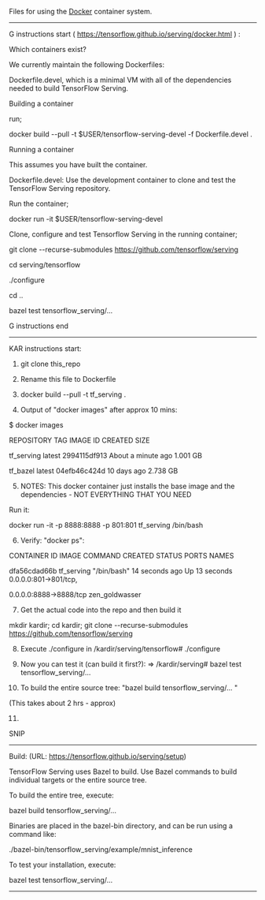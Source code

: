 Files for using the [Docker](http://www.docker.com) container system.

****************************************************************************
G instructions start ( https://tensorflow.github.io/serving/docker.html  ) : 

Which containers exist? 

We currently maintain the following Dockerfiles:

Dockerfile.devel, which is a minimal VM with all of the dependencies needed to build TensorFlow Serving.

Building a container

run;

docker build --pull -t $USER/tensorflow-serving-devel -f Dockerfile.devel .

Running a container

This assumes you have built the container.

Dockerfile.devel: Use the development container to clone and test the TensorFlow Serving repository.

Run the container;

docker run -it $USER/tensorflow-serving-devel

Clone, configure and test Tensorflow Serving in the running container;

git clone --recurse-submodules https://github.com/tensorflow/serving

cd serving/tensorflow

./configure

cd ..

bazel test tensorflow_serving/...

G instructions end 


****************************************************************************

KAR instructions start: 

1. git clone this_repo 

2. Rename this file to Dockerfile 

3. docker build --pull -t tf_serving . 

4. Output of "docker images" after approx 10 mins: 

$ docker images

REPOSITORY                                                          TAG                 IMAGE ID            CREATED              SIZE

tf_serving                                                        latest              2994115df913        About a minute ago   1.001 GB

tf_bazel                                                          latest              04efb46c424d        10 days ago          2.738 GB

5. NOTES: This docker container just installs the base image and the dependencies - NOT EVERYTHING THAT YOU NEED 

Run it: 

docker run -it -p 8888:8888 -p 801:801 tf_serving /bin/bash

6. Verify: "docker ps": 

CONTAINER ID        IMAGE               COMMAND             CREATED             STATUS        PORTS                   NAMES

dfa56cdad66b        tf_serving          "/bin/bash"         14 seconds ago      Up 13 seconds       0.0.0.0:801->801/tcp,

0.0.0.0:8888->8888/tcp   zen_goldwasser

7. Get the actual code into the repo and then build it

mkdir kardir; cd kardir; git clone --recurse-submodules https://github.com/tensorflow/serving

8. Execute ./configure in /kardir/serving/tensorflow# ./configure 

9. Now you can test it (can build it first?): => /kardir/serving# bazel test tensorflow_serving/... 

10. To build the entire source tree: "bazel build tensorflow_serving/...  "

(This takes about 2 hrs - approx) 

11. 


SNIP

****************************************
Build: (URL: https://tensorflow.github.io/serving/setup) 

TensorFlow Serving uses Bazel to build. Use Bazel commands to build individual targets or the entire source tree.

To build the entire tree, execute:

bazel build tensorflow_serving/...

Binaries are placed in the bazel-bin directory, and can be run using a command like:

./bazel-bin/tensorflow_serving/example/mnist_inference

To test your installation, execute:

bazel test tensorflow_serving/...

****************************************







